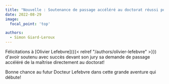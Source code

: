 ```yaml
---
title: "Nouvelle : Soutenance de passage accéléré au doctorat réussi pour Olivier!"
date: 2022-08-29
image:
  focal_point: 'top'

authors:
  - Simon Giard-Leroux
---
```


Félicitations à [Olivier Lefebvre]({{< relref "/authors/olivier-lefebvre" >}}) d'avoir soutenu avec succès
devant son jury sa demande de passage accéléré de la maîtrise directement au doctorat! 

Bonne chance au futur Docteur Lefebvre dans cette grande aventure qui débute!
